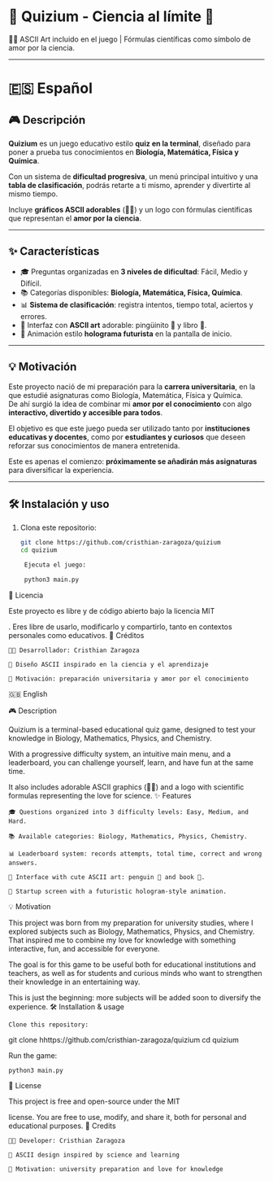 # 🧪 Quizium - Ciencia al límite 🧬

🐧📖 ASCII Art incluido en el juego | Fórmulas científicas como símbolo de amor por la ciencia.  

---

# 🇪🇸 Español

## 🎮 Descripción
**Quizium** es un juego educativo estilo **quiz en la terminal**, diseñado para poner a prueba tus conocimientos en **Biología, Matemática, Física y Química**.  

Con un sistema de **dificultad progresiva**, un menú principal intuitivo y una **tabla de clasificación**, podrás retarte a ti mismo, aprender y divertirte al mismo tiempo.  

Incluye **gráficos ASCII adorables** (🐧📖) y un logo con fórmulas científicas que representan el **amor por la ciencia**.  

---

## ✨ Características
- 🎓 Preguntas organizadas en **3 niveles de dificultad**: Fácil, Medio y Difícil.  
- 📚 Categorías disponibles: **Biología, Matemática, Física, Química**.  
- 📊 **Sistema de clasificación**: registra intentos, tiempo total, aciertos y errores.  
- 🎨 Interfaz con **ASCII art** adorable: pingüinito 🐧 y libro 📖.  
- 🌌 Animación estilo **holograma futurista** en la pantalla de inicio.  

---

## 💡 Motivación
Este proyecto nació de mi preparación para la **carrera universitaria**, en la que estudié asignaturas como Biología, Matemática, Física y Química.  
De ahí surgió la idea de combinar mi **amor por el conocimiento** con algo **interactivo, divertido y accesible para todos**.  

El objetivo es que este juego pueda ser utilizado tanto por **instituciones educativas y docentes**, como por **estudiantes y curiosos** que deseen reforzar sus conocimientos de manera entretenida.  

Este es apenas el comienzo: **próximamente se añadirán más asignaturas** para diversificar la experiencia.  

---

## 🛠️ Instalación y uso
1. Clona este repositorio:
   ```bash
   git clone https://github.com/cristhian-zaragoza/quizium
   cd quizium

    Ejecuta el juego:

    python3 main.py

📜 Licencia

Este proyecto es libre y de código abierto bajo la licencia MIT

.
Eres libre de usarlo, modificarlo y compartirlo, tanto en contextos personales como educativos.
🙌 Créditos

    👨‍💻 Desarrollador: Cristhian Zaragoza

    🎨 Diseño ASCII inspirado en la ciencia y el aprendizaje

    📖 Motivación: preparación universitaria y amor por el conocimiento


🇬🇧 English

🎮 Description

Quizium is a terminal-based educational quiz game, designed to test your knowledge in Biology, Mathematics, Physics, and Chemistry.

With a progressive difficulty system, an intuitive main menu, and a leaderboard, you can challenge yourself, learn, and have fun at the same time.

It also includes adorable ASCII graphics (🐧📖) and a logo with scientific formulas representing the love for science.
✨ Features

    🎓 Questions organized into 3 difficulty levels: Easy, Medium, and Hard.

    📚 Available categories: Biology, Mathematics, Physics, Chemistry.

    📊 Leaderboard system: records attempts, total time, correct and wrong answers.

    🎨 Interface with cute ASCII art: penguin 🐧 and book 📖.

    🌌 Startup screen with a futuristic hologram-style animation.

💡 Motivation

This project was born from my preparation for university studies, where I explored subjects such as Biology, Mathematics, Physics, and Chemistry.
That inspired me to combine my love for knowledge with something interactive, fun, and accessible for everyone.

The goal is for this game to be useful both for educational institutions and teachers, as well as for students and curious minds who want to strengthen their knowledge in an entertaining way.

This is just the beginning: more subjects will be added soon to diversify the experience.
🛠️ Installation & usage

    Clone this repository:

git clone hhttps://github.com/cristhian-zaragoza/quizium
cd quizium

Run the game:

    python3 main.py

📜 License

This project is free and open-source under the MIT

license.
You are free to use, modify, and share it, both for personal and educational purposes.
🙌 Credits

    👨‍💻 Developer: Cristhian Zaragoza

    🎨 ASCII design inspired by science and learning

    📖 Motivation: university preparation and love for knowledge
